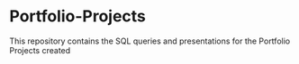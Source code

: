 # Portfolio-Projects
This repository contains the SQL queries and presentations for the Portfolio Projects created


